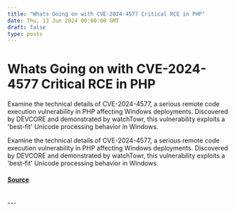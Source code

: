 ```yaml
---
title: "Whats Going on with CVE-2024-4577 Critical RCE in PHP"
date: Thu, 13 Jun 2024 00:00:00 GMT
draft: false
type: posts
---
```

# Whats Going on with CVE-2024-4577 Critical RCE in PHP





Examine the technical details of CVE-2024-4577, a serious remote code execution vulnerability in PHP affecting Windows deployments. Discovered by DEVCORE and demonstrated by watchTowr, this vulnerability exploits a 'best-fit' Unicode processing behavior in Windows. 

Examine the technical details of CVE-2024-4577, a serious remote code execution vulnerability in PHP affecting Windows deployments. Discovered by DEVCORE and demonstrated by watchTowr, this vulnerability exploits a 'best-fit' Unicode processing behavior in Windows.

#### [Source](https://www.greynoise.io/blog/whats-going-on-with-cve-2024-4577-critical-rce-in-php)

<br/>
---
